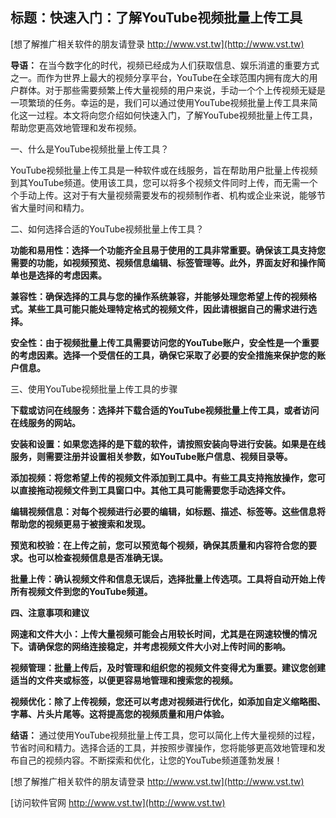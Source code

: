 ## **标题：快速入门：了解YouTube视频批量上传工具**

[想了解推广相关软件的朋友请登录 http://www.vst.tw](http://www.vst.tw)

**导语：**
在当今数字化的时代，视频已经成为人们获取信息、娱乐消遣的重要方式之一。而作为世界上最大的视频分享平台，YouTube在全球范围内拥有庞大的用户群体。对于那些需要频繁上传大量视频的用户来说，手动一个个上传视频无疑是一项繁琐的任务。幸运的是，我们可以通过使用YouTube视频批量上传工具来简化这一过程。本文将向您介绍如何快速入门，了解YouTube视频批量上传工具，帮助您更高效地管理和发布视频。

一、什么是YouTube视频批量上传工具？

YouTube视频批量上传工具是一种软件或在线服务，旨在帮助用户批量上传视频到其YouTube频道。使用该工具，您可以将多个视频文件同时上传，而无需一个个手动上传。这对于有大量视频需要发布的视频制作者、机构或企业来说，能够节省大量时间和精力。

二、如何选择合适的YouTube视频批量上传工具？

**功能和易用性：选择一个功能齐全且易于使用的工具非常重要。确保该工具支持您需要的功能，如视频预览、视频信息编辑、标签管理等。此外，界面友好和操作简单也是选择的考虑因素。**

**兼容性：确保选择的工具与您的操作系统兼容，并能够处理您希望上传的视频格式。某些工具可能只能处理特定格式的视频文件，因此请根据自己的需求进行选择。**

**安全性：由于视频批量上传工具需要访问您的YouTube账户，安全性是一个重要的考虑因素。选择一个受信任的工具，确保它采取了必要的安全措施来保护您的账户信息。**

三、使用YouTube视频批量上传工具的步骤

**下载或访问在线服务：选择并下载合适的YouTube视频批量上传工具，或者访问在线服务的网站。**

**安装和设置：如果您选择的是下载的软件，请按照安装向导进行安装。如果是在线服务，则需要注册并设置相关参数，如YouTube账户信息、视频目录等。**

**添加视频：将您希望上传的视频文件添加到工具中。有些工具支持拖放操作，您可以直接拖动视频文件到工具窗口中。其他工具可能需要您手动选择文件。**

**编辑视频信息：对每个视频进行必要的编辑，如标题、描述、标签等。这些信息将帮助您的视频更易于被搜索和发现。**

**预览和校验：在上传之前，您可以预览每个视频，确保其质量和内容符合您的要求。也可以检查视频信息是否准确无误。**

**批量上传：确认视频文件和信息无误后，选择批量上传选项。工具将自动开始上传所有视频文件到您的YouTube频道。**

**四、注意事项和建议**

**网速和文件大小：上传大量视频可能会占用较长时间，尤其是在网速较慢的情况下。请确保您的网络连接稳定，并考虑视频文件大小对上传时间的影响。**

**视频管理：批量上传后，及时管理和组织您的视频文件变得尤为重要。建议您创建适当的文件夹或标签，以便更容易地管理和搜索您的视频。**

**视频优化：除了上传视频，您还可以考虑对视频进行优化，如添加自定义缩略图、字幕、片头片尾等。这将提高您的视频质量和用户体验。**

**结语：**
通过使用YouTube视频批量上传工具，您可以简化上传大量视频的过程，节省时间和精力。选择合适的工具，并按照步骤操作，您将能够更高效地管理和发布自己的视频内容。不断探索和优化，让您的YouTube频道蓬勃发展！

[想了解推广相关软件的朋友请登录 http://www.vst.tw](http://www.vst.tw)


[访问软件官网 http://www.vst.tw](http://www.vst.tw)
